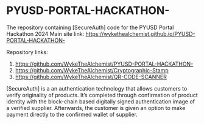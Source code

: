 # PYUSD-PORTAL-HACKATHON-
The repository containing [SecureAuth] code for the PYUSD Portal Hackathon 2024
Main site link: https://wykethealchemist.github.io/PYUSD-PORTAL-HACKATHON-

Repository links:
1. https://github.com/WykeTheAlchemist/PYUSD-PORTAL-HACKATHON-
2. https://github.com/WykeTheAlchemist/Cryptographic-Stamp
3. https://github.com/WykeTheAlchemist/QR-CODE-SCANNER


[SecureAuth] is a an authentication technology that allows customers to verify originality of products. It’s completed through confirmation of product identity with the block-chain based digitally signed authentication image of a verified supplier. Afterwards, the customer is given an option to make payment directly to the confirmed wallet of supplier.

